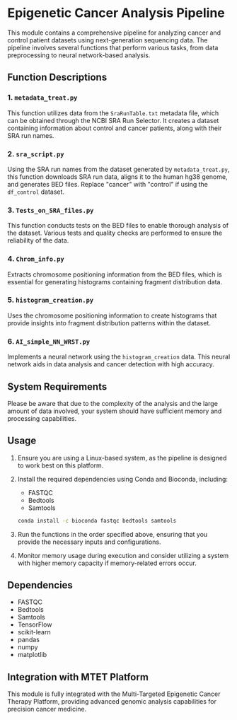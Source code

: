 # Epigenetic Cancer Analysis Pipeline

This module contains a comprehensive pipeline for analyzing cancer and control patient datasets using next-generation sequencing data. The pipeline involves several functions that perform various tasks, from data preprocessing to neural network-based analysis.

## Function Descriptions

### 1. `metadata_treat.py`
This function utilizes data from the `SraRunTable.txt` metadata file, which can be obtained through the NCBI SRA Run Selector. It creates a dataset containing information about control and cancer patients, along with their SRA run names.

### 2. `sra_script.py`
Using the SRA run names from the dataset generated by `metadata_treat.py`, this function downloads SRA run data, aligns it to the human hg38 genome, and generates BED files. Replace "cancer" with "control" if using the `df_control` dataset.

### 3. `Tests_on_SRA_files.py`
This function conducts tests on the BED files to enable thorough analysis of the dataset. Various tests and quality checks are performed to ensure the reliability of the data.

### 4. `Chrom_info.py`
Extracts chromosome positioning information from the BED files, which is essential for generating histograms containing fragment distribution data.

### 5. `histogram_creation.py`
Uses the chromosome positioning information to create histograms that provide insights into fragment distribution patterns within the dataset.

### 6. `AI_simple_NN_WRST.py`
Implements a neural network using the `histogram_creation` data. This neural network aids in data analysis and cancer detection with high accuracy.

## System Requirements

Please be aware that due to the complexity of the analysis and the large amount of data involved, your system should have sufficient memory and processing capabilities.

## Usage

1. Ensure you are using a Linux-based system, as the pipeline is designed to work best on this platform.

2. Install the required dependencies using Conda and Bioconda, including:
   - FASTQC
   - Bedtools
   - Samtools

   ```bash
   conda install -c bioconda fastqc bedtools samtools
   ```

3. Run the functions in the order specified above, ensuring that you provide the necessary inputs and configurations.

4. Monitor memory usage during execution and consider utilizing a system with higher memory capacity if memory-related errors occur.

## Dependencies

- FASTQC
- Bedtools
- Samtools
- TensorFlow
- scikit-learn
- pandas
- numpy
- matplotlib

## Integration with MTET Platform

This module is fully integrated with the Multi-Targeted Epigenetic Cancer Therapy Platform, providing advanced genomic analysis capabilities for precision cancer medicine.
